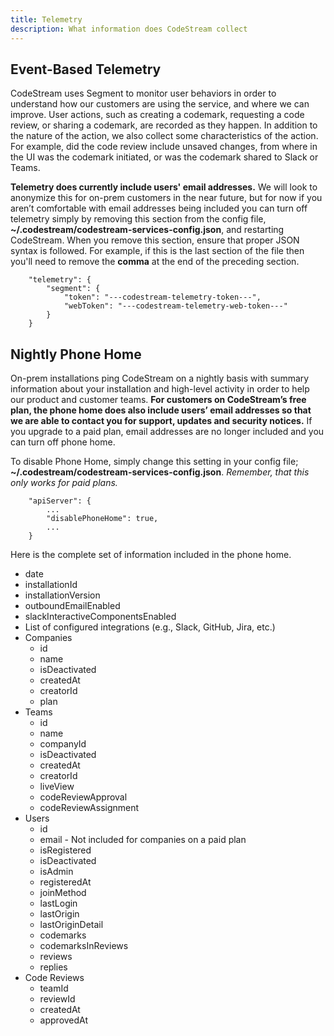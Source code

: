 ```yaml
---
title: Telemetry
description: What information does CodeStream collect
---
```


## Event-Based Telemetry

CodeStream uses Segment to monitor user behaviors in order to understand how our
customers are using the service, and where we can improve. User actions, such as
creating a codemark, requesting a code review, or sharing a codemark, are
recorded as they happen. In addition to the nature of the action, we also
collect some characteristics of the action. For example, did the code review
include unsaved changes, from where in the UI was the codemark initiated, or was
the codemark shared to Slack or Teams.

**Telemetry does currently include users' email addresses.** We will look to
anonymize this for on-prem customers in the near future, but for now if you
aren’t comfortable with email addresses being included you can turn off
telemetry simply by removing this section from the config file,
**~/.codestream/codestream-services-config.json**, and restarting CodeStream.
When you remove this section, ensure that proper JSON syntax is followed. For
example, if this is the last section of the file then you'll need to remove the
**comma** at the end of the preceding section.

```
	"telemetry": {
		"segment": {
			"token": "---codestream-telemetry-token---",
			"webToken": "---codestream-telemetry-web-token---"
		}
	}
```

## Nightly Phone Home

On-prem installations ping CodeStream on a nightly basis with summary
information about your installation and high-level activity in order to help our
product and customer teams. **For customers on CodeStream’s free plan, the phone
home does also include users’ email addresses so that we are able to contact you
for support, updates and security notices.** If you upgrade to a paid plan,
email addresses are no longer included and you can turn off phone home.

To disable Phone Home, simply change this setting in your config file;
**~/.codestream/codestream-services-config.json**. _Remember, that this only
works for paid plans._

```
	"apiServer": {
        ...
        "disablePhoneHome": true,
        ...
    }
```

Here is the complete set of information included in the phone home.

- date 
- installationId 
- installationVersion
- outboundEmailEnabled
- slackInteractiveComponentsEnabled
- List of configured integrations (e.g., Slack, GitHub, Jira, etc.)
- Companies
    - id
    - name
    - isDeactivated
    - createdAt
    - creatorId
    - plan
- Teams
    - id
    - name
    - companyId
    - isDeactivated
    - createdAt
    - creatorId
    - liveView
    - codeReviewApproval 
    - codeReviewAssignment
- Users
    - id
    - email - Not included for companies on a paid plan
    - isRegistered
    - isDeactivated
    - isAdmin 
    - registeredAt
    - joinMethod
    - lastLogin
    - lastOrigin
    - lastOriginDetail
    - codemarks 
    - codemarksInReviews
    - reviews 
    - replies
- Code Reviews
    - teamId
    - reviewId
    - createdAt
    - approvedAt

